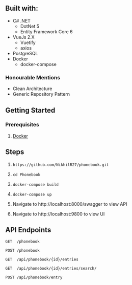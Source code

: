 <!-- GETTING STARTED -->
## Built with:
* C# .NET
  * DotNet 5
  * Entity Framework Core 6
* VueJs 2.X
  * Vuetify
  * axios
* PostgreSQL
* Docker
  * docker-compose   

### Honourable Mentions
* Clean Architecture
* Generic Repository Pattern

## Getting Started
### Prerequisites
1. [Docker](https://www.docker.com/)

## Steps
1. `https://github.com/NikhilR27/phonebook.git`

2. `cd Phonebook`

3. `docker-compose build`

4. `docker-compose up`

5.  Navigate to http://localhost:8000/swagger to view API

6. Navigate to http://localhost:9800 to view UI

## API Endpoints
`GET  /phonebook`

`POST /phonebook`

`GET  /api/phonebook/{id}/entries`

`GET  /api/phonebook/{id}/entries/search/`

`POST /api/phonebook/entry`
